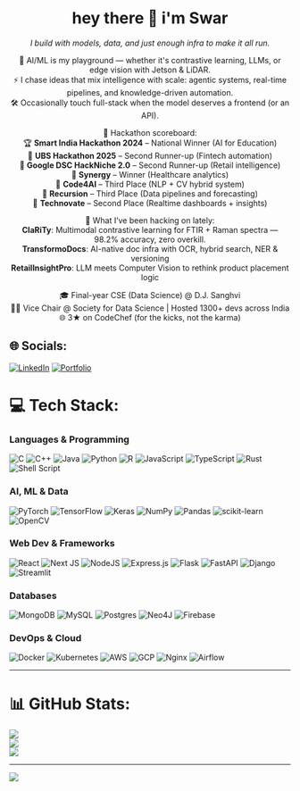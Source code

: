 <h1 align="center">hey there 👋 i'm Swar</h1>
<p align="center"><em>I build with models, data, and just enough infra to make it all run.</em></p>

<p align="center">
🧠 AI/ML is my playground — whether it's contrastive learning, LLMs, or edge vision with Jetson & LiDAR.<br>
⚡ I chase ideas that mix intelligence with scale: agentic systems, real-time pipelines, and knowledge-driven automation.<br>
🛠️ Occasionally touch full-stack when the model deserves a frontend (or an API).
</p>

<p align="center">
🚩 Hackathon scoreboard:<br>
🏆 <b>Smart India Hackathon 2024</b> – National Winner (AI for Education)<br>
🥉 <b>UBS Hackathon 2025</b> – Second Runner-up (Fintech automation)<br>
🥉 <b>Google DSC HackNiche 2.0</b> – Second Runner-up (Retail intelligence)<br>
🥇 <b>Synergy</b> – Winner (Healthcare analytics)<br>
🥉 <b>Code4AI</b> – Third Place (NLP + CV hybrid system)<br>
🥉 <b>Recursion</b> – Third Place (Data pipelines and forecasting)<br>
🥈 <b>Technovate</b> – Second Place (Realtime dashboards + insights)<br>
</p>

<p align="center">
🧪 What I’ve been hacking on lately:<br>
 <b>ClaRiTy</b>: Multimodal contrastive learning for FTIR + Raman spectra — 98.2% accuracy, zero overkill.<br>
 <b>TransformoDocs</b>: AI-native doc infra with OCR, hybrid search, NER & versioning<br>
 <b>RetailInsightPro</b>: LLM meets Computer Vision to rethink product placement logic<br>
</p>

<p align="center">
🎓 Final-year CSE (Data Science) @ D.J. Sanghvi<br>
👨‍💻 Vice Chair @ Society for Data Science | Hosted 1300+ devs across India<br>
🌐 3★ on CodeChef (for the kicks, not the karma)
</p>

## 🌐 Socials:
[![LinkedIn](https://img.shields.io/badge/LinkedIn-%230077B5.svg?logo=linkedin&logoColor=white)](https://www.linkedin.com/in/SwarJagdale/) 
[![Portfolio](https://img.shields.io/badge/Website-000?style=for-the-badge&logo=vercel&logoColor=white)](https://swarjagdale.com)  
# 💻 Tech Stack:
### Languages & Programming
![C](https://img.shields.io/badge/c-%2300599C.svg?style=for-the-badge&logo=c&logoColor=white) 
![C++](https://img.shields.io/badge/c++-%2300599C.svg?style=for-the-badge&logo=c%2B%2B&logoColor=white) 
![Java](https://img.shields.io/badge/java-%23ED8B00.svg?style=for-the-badge&logo=openjdk&logoColor=white) 
![Python](https://img.shields.io/badge/python-3670A0?style=for-the-badge&logo=python&logoColor=ffdd54) 
![R](https://img.shields.io/badge/r-%23276DC3.svg?style=for-the-badge&logo=r&logoColor=white) 
![JavaScript](https://img.shields.io/badge/javascript-%23323330.svg?style=for-the-badge&logo=javascript&logoColor=%23F7DF1E) 
![TypeScript](https://img.shields.io/badge/typescript-%23007ACC.svg?style=for-the-badge&logo=typescript&logoColor=white) 
![Rust](https://img.shields.io/badge/rust-%23000000.svg?style=for-the-badge&logo=rust&logoColor=white) 
![Shell Script](https://img.shields.io/badge/shell_script-%23121011.svg?style=for-the-badge&logo=gnu-bash&logoColor=white)

### AI, ML & Data
![PyTorch](https://img.shields.io/badge/PyTorch-%23EE4C2C.svg?style=for-the-badge&logo=PyTorch&logoColor=white) 
![TensorFlow](https://img.shields.io/badge/TensorFlow-%23FF6F00.svg?style=for-the-badge&logo=TensorFlow&logoColor=white) 
![Keras](https://img.shields.io/badge/Keras-%23D00000.svg?style=for-the-badge&logo=Keras&logoColor=white) 
![NumPy](https://img.shields.io/badge/numpy-%23013243.svg?style=for-the-badge&logo=numpy&logoColor=white) 
![Pandas](https://img.shields.io/badge/pandas-%23150458.svg?style=for-the-badge&logo=pandas&logoColor=white) 
![scikit-learn](https://img.shields.io/badge/scikit--learn-%23F7931E.svg?style=for-the-badge&logo=scikit-learn&logoColor=white) 
![OpenCV](https://img.shields.io/badge/opencv-%23white.svg?style=for-the-badge&logo=opencv&logoColor=white)

### Web Dev & Frameworks
![React](https://img.shields.io/badge/react-%2320232a.svg?style=for-the-badge&logo=react&logoColor=%2361DAFB) 
![Next JS](https://img.shields.io/badge/Next-black?style=for-the-badge&logo=next.js&logoColor=white) 
![NodeJS](https://img.shields.io/badge/node.js-6DA55F?style=for-the-badge&logo=node.js&logoColor=white) 
![Express.js](https://img.shields.io/badge/express.js-%23404d59.svg?style=for-the-badge&logo=express&logoColor=%2361DAFB) 
![Flask](https://img.shields.io/badge/flask-%23000.svg?style=for-the-badge&logo=flask&logoColor=white) 
![FastAPI](https://img.shields.io/badge/FastAPI-005571?style=for-the-badge&logo=fastapi) 
![Django](https://img.shields.io/badge/django-%23092E20.svg?style=for-the-badge&logo=django&logoColor=white) 
![Streamlit](https://img.shields.io/badge/streamlit-%23FF4B4B.svg?style=for-the-badge&logo=streamlit&logoColor=white)

### Databases
![MongoDB](https://img.shields.io/badge/MongoDB-%234ea94b.svg?style=for-the-badge&logo=mongodb&logoColor=white) 
![MySQL](https://img.shields.io/badge/mysql-%2300000f.svg?style=for-the-badge&logo=mysql&logoColor=white) 
![Postgres](https://img.shields.io/badge/postgres-%23316192.svg?style=for-the-badge&logo=postgresql&logoColor=white) 
![Neo4J](https://img.shields.io/badge/Neo4J-%230073B1.svg?style=for-the-badge&logo=neo4j&logoColor=white) 
![Firebase](https://img.shields.io/badge/Firebase-039BE5?style=for-the-badge&logo=Firebase&logoColor=white) 

### DevOps & Cloud
![Docker](https://img.shields.io/badge/docker-%230db7ed.svg?style=for-the-badge&logo=docker&logoColor=white) 
![Kubernetes](https://img.shields.io/badge/kubernetes-%23326CE5.svg?style=for-the-badge&logo=kubernetes&logoColor=white)
![AWS](https://img.shields.io/badge/AWS-%23FF9900.svg?style=for-the-badge&logo=amazon-aws&logoColor=white) 
![GCP](https://img.shields.io/badge/GoogleCloud-%234285F4.svg?style=for-the-badge&logo=google-cloud&logoColor=white) 
![Nginx](https://img.shields.io/badge/nginx-%23009639.svg?style=for-the-badge&logo=nginx&logoColor=white) 
![Airflow](https://img.shields.io/badge/Apache%20Airflow-%23017cee.svg?style=for-the-badge&logo=apacheairflow&logoColor=white)

---

# 📊 GitHub Stats:
![](https://github-readme-stats.vercel.app/api?username=SwarJagdale&theme=dark&hide_border=false&include_all_commits=true&count_private=true)<br/>
![](https://github-readme-streak-stats.herokuapp.com/?user=SwarJagdale&theme=dark&hide_border=false)<br/>
![](https://github-readme-stats.vercel.app/api/top-langs/?username=SwarJagdale&theme=dark&hide_border=false&include_all_commits=true&count_private=true&layout=compact)

---
[![](https://visitcount.itsvg.in/api?id=SwarJagdale&icon=2&color=12)](https://visitcount.itsvg.in)

<!-- Proudly created with GPRM ( https://gprm.itsvg.in ) -->
